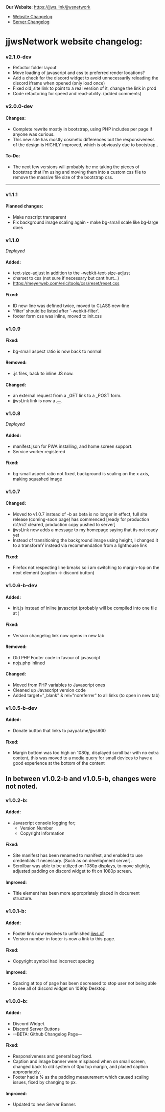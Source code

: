 **Our Website**: <https://jjws.link/jjwsnetwork>  

* [Website Changelog](https://jjws600.github.io/jjwsNetwork)
* [Server Changelog](https://jjws600.github.io/jjwsNetwork/servers)

jjwsNetwork website changelog:
==

### v2.1.0-dev
 * Refactor folder layout
 * Move loading of javascript and css to preferred render locations?
 * Add a check for the discord widget to avoid unnecessarily reloading the discord iframe when opened (only load once)
 * Fixed old_site link to point to a real version of it, change the link in prod
 * Code refactoring for speed and read-ability. (added comments)


### v2.0.0-dev

#### Changes:
 * Complete rewrite mostly in bootstrap, using PHP includes per page if anyone was curious.
 * This new site has mostly cosmetic differences but the responsiveness of the design is HIGHLY improved, which is obviously due to bootstrap..
#### To-Do:
 * The next few versions will probably be me taking the pieces of bootstrap that i'm using and moving them into a custom css file to remove the massive file size of the bootstrap css.

---

### v1.1.1

#### **Planned changes**:
  * Make noscript transparent
  * Fix background image scaling again - make bg-small scale like bg-large does

### v1.1.0
*Deployed*

#### **Added**:
  * text-size-adjust in addition to the -webkit-text-size-adjust
  * charset to css (not sure if necessary but cant hurt...)
  * https://meyerweb.com/eric/tools/css/reset/reset.css

#### **Fixed**:
  * ID new-line was defined twice, moved to CLASS new-line
  * 'filter' should be listed after '-webkit-filter'.
  * footer form css was inline, moved to init.css

### v1.0.9

#### **Fixed**:
  * bg-small aspect ratio is now back to normal

#### **Removed**:
  * .js files, back to inline JS now.

#### **Changed**:
  * an external request from a _GET link to a _POST form.
  * jjwsLink link is now a <button>

### v1.0.8
*Deployed*

#### **Added**:  
  * manifest.json for PWA installing, and home screen support.
  * Service worker registered

#### **Fixed**:
  * bg-small aspect ratio not fixed, background is scaling on the x axis, making squashed image

### v1.0.7

#### **Changed**:
* Moved to v1.0.7 instead of -b as beta is no longer in effect, full site release (coming-soon page) has commenced [ready for production rc1/rc2 cleared, production copy pushed to server]
* jjwsLink now adds a message to my homepage saying that its not ready yet
* Instead of transitioning the background image using height, I changed it to a transformY instead via recommendation from a lighthouse link

#### **Fixed**:
* Firefox not respecting line breaks so i am switching to margin-top on the next element (caption -> discord button)


### v1.0.6-b-dev

#### **Added**:
* init.js instead of inline javascript (probably will be compiled into one file at )

#### **Fixed**:
* Version changelog link now opens in new tab

#### **Removed**: 
* Old PHP Footer code in favour of javascript
* nojs.php inlined

#### **Changed**:
* Moved from PHP variables to Javascript ones
* Cleaned up Javascript version code
* Added target="_blank" & rel="noreferrer" to all links (to open in new tab)


### v1.0.5-b-dev

#### **Added**:
* Donate button that links to paypal.me/jjws600

#### **Fixed**:
* Margin bottom was too high on 1080p, displayed scroll bar with no extra content, this was moved to a media query for small devices to have a good experience at the bottom of the content


## In between v1.0.2-b and v1.0.5-b, changes were not noted.


### v1.0.2-b:

#### **Added**:
* Javascript console logging for;
  * Version Number
  * Copyright Information

#### **Fixed**:
* Site manifest has been renamed to manifest, and enabled to use credentials if necessary. [Such as on development server].
* Scrollbar was able to be utilized on 1080p displays, to move slightly, adjusted padding on discord widget to fit on 1080p screen.

#### **Improved**:
* Title element has been more appropriately placed in document structure.

### v1.0.1-b:

#### **Added**:
* Footer link now resolves to unfinished [jjws.cf](https://jjws.cf)
* Version number in footer is now a link to this page.

#### **Fixed**:
* Copyright symbol had incorrect spacing

#### **Improved**:
* Spacing at top of page has been decreased to stop user not being able to see all of discord widget on 1080p Desktop.

### v1.0.0-b: 

#### **Added**:
* Discord Widget.
* Discord Server Buttons
* --BETA: Github Changelog Page--

#### **Fixed**:
* Responsiveness and general bug fixed.
* Caption and image banner were misplaced when on small screen, changed back to old system of 0px top margin, and placed caption appropriately.
* Footer had a % as the padding measurement which caused scaling issues, fixed by changing to px.

#### **Improved**:
* Updated to new Server Banner.
